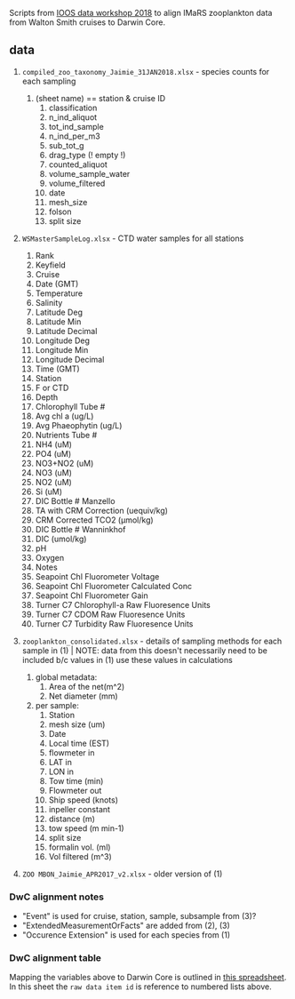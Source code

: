 Scripts from [IOOS data workshop 2018](https://github.com/ioos/BioData-Training-Workshop) to align IMaRS zooplankton data from Walton Smith cruises to Darwin Core.

## data
1. `compiled_zoo_taxonomy_Jaimie_31JAN2018.xlsx` - species counts for each sampling
    1. (sheet name) == station & cruise ID
        1. classification
        2. n_ind_aliquot
        3. tot_ind_sample
        4. n_ind_per_m3
        5. sub_tot_g
        6. drag_type (! empty !)
        7. counted_aliquot
        8. volume_sample_water
        9. volume_filtered
        10. date
        11. mesh_size
        12. folson
        13. split size
2. `WSMasterSampleLog.xlsx` - CTD water samples for all stations
    1. Rank
    1. Keyfield
    1. Cruise
    1. Date (GMT)
    1. Temperature
    1. Salinity
    1. Latitude Deg
    1. Latitude Min
    1. Latitude Decimal
    1. Longitude Deg
    1. Longitude Min
    1. Longitude Decimal
    1. Time (GMT)
    1. Station
    1. F or CTD
    1. Depth
    1. Chlorophyll Tube #
    1. Avg chl a (ug/L)
    1. Avg Phaeophytin (ug/L)
    1. Nutrients Tube #
    1. NH4  (uM)
    1. PO4  (uM)
    1. NO3+NO2 (uM)
    1. NO3   (uM)
    1. NO2  (uM)
    1. Si    (uM)
    1. DIC Bottle # Manzello
    1. TA with CRM Correction (uequiv/kg)
    1. CRM Corrected TCO2 (µmol/kg)
    1. DIC Bottle # Wanninkhof
    1. DIC (umol/kg)
    1. pH
    1. Oxygen
    1. Notes
    1. Seapoint Chl Fluorometer Voltage
    1. Seapoint Chl Fluorometer Calculated Conc
    1. Seapoint Chl Fluorometer Gain
    1. Turner C7 Chlorophyll-a Raw Fluoresence Units
    1. Turner C7 CDOM Raw Fluoresence Units
    1. Turner C7 Turbidity Raw Fluoresence Units

3. `zooplankton_consolidated.xlsx` - details of sampling methods for each sample in (1) | NOTE: data from this doesn't necessarily need to be included b/c values in (1) use these values in calculations
    1. global metadata:
        1. Area of the net(m^2)
        2. Net diameter (mm)
    1. per sample:
        1. Station
        1. mesh size (um)
        1. Date
        1. Local time (EST)
        1. flowmeter in
        1. LAT in
        1. LON in
        1. Tow time (min)
        1. Flowmeter out
        1. Ship speed (knots)
        1. inpeller constant
        1. distance (m)
        1. tow speed (m min-1)
        1. split size
        1. formalin vol. (ml)
        1. Vol filtered (m^3)
4. `ZOO MBON_Jaimie_APR2017_v2.xlsx` - older version of (1)

### DwC alignment notes
* "Event" is used for cruise, station, sample, subsample from (3)?
* "ExtendedMeasurementOrFacts" are added from (2), (3)
* "Occurence Extension" is used for each species from (1)

### DwC alignment table
Mapping the variables above to Darwin Core is outlined in [this spreadsheet](https://docs.google.com/spreadsheets/d/13jiEv32KN0AcX6ppZOSt6kZboKRG_ZxmC3VhnHSXEhE/edit?usp=sharing).
In this sheet the `raw data item id` is reference to numbered lists above.
